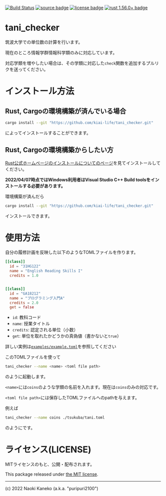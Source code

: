 [![Build Status][ci-badge]][ci]
[![source badge][source-badge]][source]
[![license badge][license-badge]][license]
[![rust 1.56.0+ badge]][rust 1.56.0+ link]

[ci]: https://github.com/kiai-life/tani_checker/actions/workflows/rust.yml
[ci-badge]: https://github.com/kiai-life/tani_checker/actions/workflows/rust.yml/badge.svg
[source]: https://github.com/kiai-life/tani_checker
[source-badge]: https://img.shields.io/badge/source-github-blue
[license]: https://github.com/kiai-life/tani_checker/blob/master/LICENSE
[license-badge]: https://img.shields.io/badge/license-MIT-blue
[rust 1.56.0+ link]: https://blog.rust-lang.org/2021/10/21/Rust-1.56.0.html
[rust 1.56.0+ badge]: https://img.shields.io/badge/rustc-1.56.0+-93450a

# tani_checker

筑波大学での単位数の計算を行います。

現在のところ情報学群情報科学類のみに対応しています。

対応学類を増やしたい場合は、その学類に対応した`check`関数を追加するプルリクを送ってください。

# インストール方法

## Rust, Cargoの環境構築が済んでいる場合

```sh
cargo install --git "https://github.com/kiai-life/tani_checker.git"
```

によってインストールすることができます。


## Rust, Cargoの環境構築からしたい方


[Rust公式ホームページのインストールについてのページ](https://www.rust-lang.org/ja/tools/install)を見てインストールしてください。

**2022/04/07時点ではWindows利用者はVisual Studio C++ Build toolsをインストールする必要があります。**


環境構築が済んだら

```sh
cargo install --git "https://github.com/kiai-life/tani_checker.git"
```

インストールできます。


# 使用方法

自分の履修計画を反映した以下のようなTOMLファイルを作ります。

```toml
[[class]]
  id = "31HG122"
  name = "English Reading Skills I"
  credits = 1.0


[[class]]
  id = "GA18212"
  name = "プログラミング入門A"
  credits = 2.0
  get = false
```

- `id`: 教科コード
- `name`: 授業タイトル
- `credits`: 認定される単位（小数）
- `get`: 単位を取れたかどうかの真偽値（書かないと`true`）


詳しい実例は[`examples/example.toml`](./examples/example.toml)を参照してください


このTOMLファイルを使って

```sh
tani_checker --name <name> <toml file path>
```

のように起動します。

`<name>`には`coins`のような学類の名前を入れます。現在は`coins`のみの対応です。

`<toml file path>`には保存したTOMLファイルへのpathを与えます。


例えば

```sh
tani_checker --name coins ./tsukuba/tani.toml
```

のようにです。

# ライセンス(LICENSE)

MITライセンスのもと、公開・配布されます。

This package released under [the MIT license](https://github.com/kiai-life/tani_checker/blob/master/LICENSE).

---

(c) 2022 Naoki Kaneko (a.k.a. "puripuri2100")
